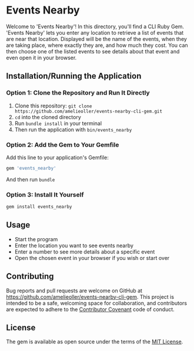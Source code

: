 # Events Nearby
Welcome to 'Events Nearby'! In this directory, you'll find a CLI Ruby Gem. 'Events Nearby' lets you enter any location to retrieve a list of events that are near that location. Displayed will be the name of the events, when they are taking place, where exactly they are, and how much they cost. You can then choose one of the listed events to see details about that event and even open it in your browser.

## Installation/Running the Application

### Option 1: Clone the Repository and Run It Directly
1. Clone this repository: `git clone https://github.com/amelieoller/events-nearby-cli-gem.git`
2. `cd` into the cloned directory
3. Run `bundle install` in your terminal
4. Then run the application with `bin/events_nearby`

### Option 2: Add the Gem to Your Gemfile

Add this line to your application's Gemfile:

```ruby
gem 'events_nearby'
```

And then run `bundle`

### Option 3: Install It Yourself
```bash
gem install events_nearby
```

## Usage

- Start the program
- Enter the location you want to see events nearby
- Enter a number to see more details about a specific event
- Open the chosen event in your browser if you wish or start over

## Contributing

Bug reports and pull requests are welcome on GitHub at https://github.com/amelieoller/events-nearby-cli-gem. This project is intended to be a safe, welcoming space for collaboration, and contributors are expected to adhere to the [Contributor Covenant](http://contributor-covenant.org) code of conduct.


## License

The gem is available as open source under the terms of the [MIT License](http://opensource.org/licenses/MIT).
